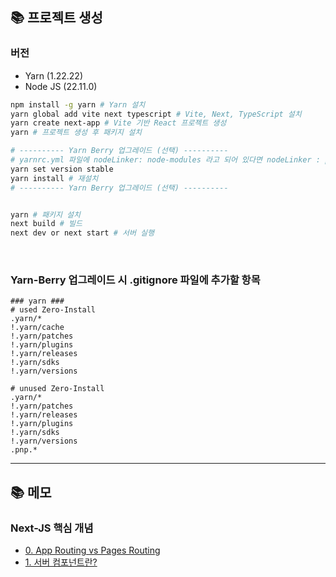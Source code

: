 ## 📚 프로젝트 생성

### 버전

- Yarn (1.22.22)
- Node JS (22.11.0)

```bash
npm install -g yarn # Yarn 설치
yarn global add vite next typescript # Vite, Next, TypeScript 설치
yarn create next-app # Vite 기반 React 프로젝트 생성
yarn # 프로젝트 생성 후 패키지 설치

# ---------- Yarn Berry 업그레이드 (선택) ----------
# yarnrc.yml 파일에 nodeLinker: node-modules 라고 되어 있다면 nodeLinker : pnp 로 수정, 없다면 추가
yarn set version stable
yarn install # 재설치
# ---------- Yarn Berry 업그레이드 (선택) ----------


yarn # 패키지 설치
next build # 빌드
next dev or next start # 서버 실행
```

<br>

### Yarn-Berry 업그레이드 시 .gitignore 파일에 추가할 항목

```text
### yarn ###
# used Zero-Install
.yarn/*
!.yarn/cache
!.yarn/patches
!.yarn/plugins
!.yarn/releases
!.yarn/sdks
!.yarn/versions

# unused Zero-Install
.yarn/*
!.yarn/patches
!.yarn/releases
!.yarn/plugins
!.yarn/sdks
!.yarn/versions
.pnp.*
```

---

## 📚 메모



### Next-JS 핵심 개념

- [0. App Routing vs Pages Routing](./Docs/Routing.md)
- [1. 서버 컴포넌트란?](./Docs/1-핵심개념/1-서버-컴포넌트.md)